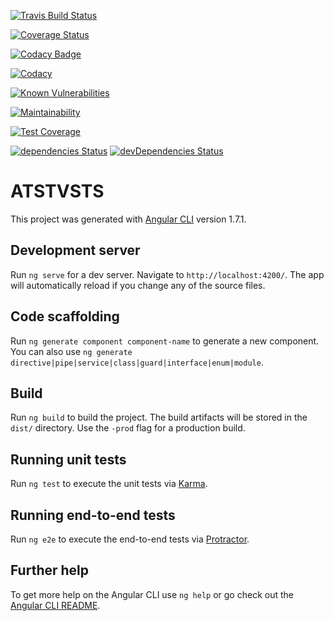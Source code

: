 
[![Travis Build Status](https://travis-ci.org/AT-ST-VSTS/AT-ST-web-app.svg?branch=master)](https://travis-ci.org/AT-ST-VSTS/AT-ST-web-app)

[![Coverage Status](https://coveralls.io/repos/github/AT-ST-VSTS/AT-ST-web-app/badge.svg?branch=master)](https://coveralls.io/github/AT-ST-VSTS/AT-ST-web-app?branch=master)

[![Codacy Badge](https://api.codacy.com/project/badge/Grade/3a0a60e6670b416c98d766afaa14f0e1)](https://www.codacy.com/app/CedricCazin/AT-ST-web-app?utm_source=github.com&amp;utm_medium=referral&amp;utm_content=AT-ST-VSTS/AT-ST-web-app&amp;utm_campaign=Badge_Grade)

[![Codacy](https://api.codacy.com/project/badge/coverage/3c7f5de6ce734762981d3e689de7b941)](https://www.codacy.com/app/codacy/node-codacy-coverage)

[![Known Vulnerabilities](https://snyk.io/test/github/at-st-vsts/AT-ST-web-app/badge.svg?targetFile=package.json)](https://snyk.io/test/github/at-st-vsts/AT-ST-web-app?targetFile=package.json)

[![Maintainability](https://api.codeclimate.com/v1/badges/034da2bf16c6b7e0668d/maintainability)](https://codeclimate.com/github/AT-ST-VSTS/AT-ST-web-app/maintainability)

[![Test Coverage](https://api.codeclimate.com/v1/badges/034da2bf16c6b7e0668d/test_coverage)](https://codeclimate.com/github/AT-ST-VSTS/AT-ST-web-app/test_coverage)

[![dependencies Status](https://david-dm.org/AT-ST-VSTS/AT-ST-web-app/status.svg)](https://david-dm.org/AT-ST-VSTS/AT-ST-web-app)
[![devDependencies Status](https://david-dm.org/AT-ST-VSTS/AT-ST-web-app/dev-status.svg)](https://david-dm.org/AT-ST-VSTS/AT-ST-web-app?type=dev)


# ATSTVSTS

This project was generated with [Angular CLI](https://github.com/angular/angular-cli) version 1.7.1.

## Development server

Run `ng serve` for a dev server. Navigate to `http://localhost:4200/`. The app will automatically reload if you change any of the source files.

## Code scaffolding

Run `ng generate component component-name` to generate a new component. You can also use `ng generate directive|pipe|service|class|guard|interface|enum|module`.

## Build

Run `ng build` to build the project. The build artifacts will be stored in the `dist/` directory. Use the `-prod` flag for a production build.

## Running unit tests

Run `ng test` to execute the unit tests via [Karma](https://karma-runner.github.io).

## Running end-to-end tests

Run `ng e2e` to execute the end-to-end tests via [Protractor](http://www.protractortest.org/).

## Further help

To get more help on the Angular CLI use `ng help` or go check out the [Angular CLI README](https://github.com/angular/angular-cli/blob/master/README.md).
